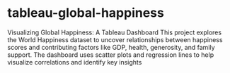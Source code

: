 # tableau-global-happiness
Visualizing Global Happiness: A Tableau Dashboard  This project explores the World Happiness dataset to uncover relationships between happiness scores and contributing factors like GDP, health, generosity, and family support. The dashboard uses scatter plots and regression lines to help visualize correlations and identify key insights
